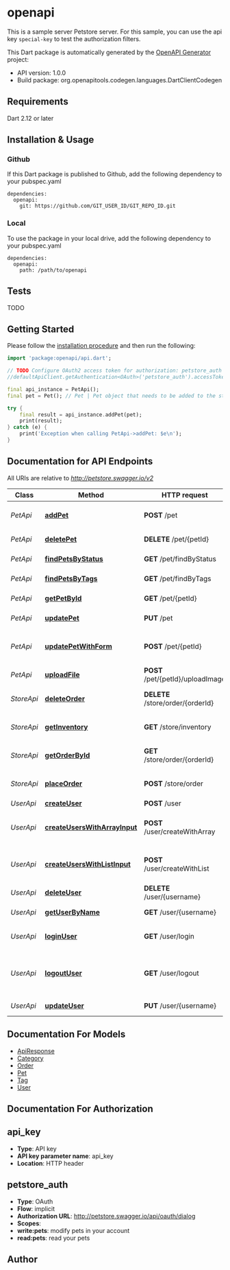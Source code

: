 # openapi
This is a sample server Petstore server. For this sample, you can use the api key `special-key` to test the authorization filters.

This Dart package is automatically generated by the [OpenAPI Generator](https://openapi-generator.tech) project:

- API version: 1.0.0
- Build package: org.openapitools.codegen.languages.DartClientCodegen

## Requirements

Dart 2.12 or later

## Installation & Usage

### Github
If this Dart package is published to Github, add the following dependency to your pubspec.yaml
```
dependencies:
  openapi:
    git: https://github.com/GIT_USER_ID/GIT_REPO_ID.git
```

### Local
To use the package in your local drive, add the following dependency to your pubspec.yaml
```
dependencies:
  openapi:
    path: /path/to/openapi
```

## Tests

TODO

## Getting Started

Please follow the [installation procedure](#installation--usage) and then run the following:

```dart
import 'package:openapi/api.dart';

// TODO Configure OAuth2 access token for authorization: petstore_auth
//defaultApiClient.getAuthentication<OAuth>('petstore_auth').accessToken = 'YOUR_ACCESS_TOKEN';

final api_instance = PetApi();
final pet = Pet(); // Pet | Pet object that needs to be added to the store

try {
    final result = api_instance.addPet(pet);
    print(result);
} catch (e) {
    print('Exception when calling PetApi->addPet: $e\n');
}

```

## Documentation for API Endpoints

All URIs are relative to *http://petstore.swagger.io/v2*

Class | Method | HTTP request | Description
------------ | ------------- | ------------- | -------------
*PetApi* | [**addPet**](doc\/PetApi.md#addpet) | **POST** /pet | Add a new pet to the store
*PetApi* | [**deletePet**](doc\/PetApi.md#deletepet) | **DELETE** /pet/{petId} | Deletes a pet
*PetApi* | [**findPetsByStatus**](doc\/PetApi.md#findpetsbystatus) | **GET** /pet/findByStatus | Finds Pets by status
*PetApi* | [**findPetsByTags**](doc\/PetApi.md#findpetsbytags) | **GET** /pet/findByTags | Finds Pets by tags
*PetApi* | [**getPetById**](doc\/PetApi.md#getpetbyid) | **GET** /pet/{petId} | Find pet by ID
*PetApi* | [**updatePet**](doc\/PetApi.md#updatepet) | **PUT** /pet | Update an existing pet
*PetApi* | [**updatePetWithForm**](doc\/PetApi.md#updatepetwithform) | **POST** /pet/{petId} | Updates a pet in the store with form data
*PetApi* | [**uploadFile**](doc\/PetApi.md#uploadfile) | **POST** /pet/{petId}/uploadImage | uploads an image
*StoreApi* | [**deleteOrder**](doc\/StoreApi.md#deleteorder) | **DELETE** /store/order/{orderId} | Delete purchase order by ID
*StoreApi* | [**getInventory**](doc\/StoreApi.md#getinventory) | **GET** /store/inventory | Returns pet inventories by status
*StoreApi* | [**getOrderById**](doc\/StoreApi.md#getorderbyid) | **GET** /store/order/{orderId} | Find purchase order by ID
*StoreApi* | [**placeOrder**](doc\/StoreApi.md#placeorder) | **POST** /store/order | Place an order for a pet
*UserApi* | [**createUser**](doc\/UserApi.md#createuser) | **POST** /user | Create user
*UserApi* | [**createUsersWithArrayInput**](doc\/UserApi.md#createuserswitharrayinput) | **POST** /user/createWithArray | Creates list of users with given input array
*UserApi* | [**createUsersWithListInput**](doc\/UserApi.md#createuserswithlistinput) | **POST** /user/createWithList | Creates list of users with given input array
*UserApi* | [**deleteUser**](doc\/UserApi.md#deleteuser) | **DELETE** /user/{username} | Delete user
*UserApi* | [**getUserByName**](doc\/UserApi.md#getuserbyname) | **GET** /user/{username} | Get user by user name
*UserApi* | [**loginUser**](doc\/UserApi.md#loginuser) | **GET** /user/login | Logs user into the system
*UserApi* | [**logoutUser**](doc\/UserApi.md#logoutuser) | **GET** /user/logout | Logs out current logged in user session
*UserApi* | [**updateUser**](doc\/UserApi.md#updateuser) | **PUT** /user/{username} | Updated user


## Documentation For Models

 - [ApiResponse](doc\/ApiResponse.md)
 - [Category](doc\/Category.md)
 - [Order](doc\/Order.md)
 - [Pet](doc\/Pet.md)
 - [Tag](doc\/Tag.md)
 - [User](doc\/User.md)


## Documentation For Authorization


## api_key

- **Type**: API key
- **API key parameter name**: api_key
- **Location**: HTTP header

## petstore_auth

- **Type**: OAuth
- **Flow**: implicit
- **Authorization URL**: http://petstore.swagger.io/api/oauth/dialog
- **Scopes**: 
 - **write:pets**: modify pets in your account
 - **read:pets**: read your pets


## Author



